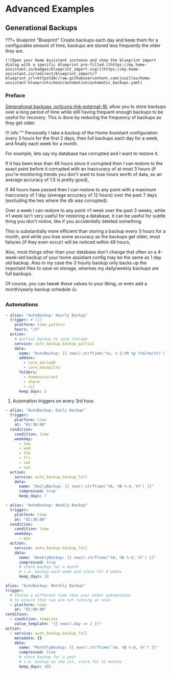 # Advanced Examples

## Generational Backups

???+ blueprint "Blueprint"
    Create backups each day and keep them for a configurable amount of time, backups are stored less frequently the older they are.

    [![Open your Home Assistant instance and show the blueprint import dialog with a specific blueprint pre-filled.](https://my.home-assistant.io/badges/blueprint_import.svg)](https://my.home-assistant.io/redirect/blueprint_import/?blueprint_url=https%3A//raw.githubusercontent.com/jcwillox/home-assistant-blueprints/main/automation/automatic_backups.yaml)

### Preface

[Generational backups :octicons-link-external-16:](https://en.wikipedia.org/wiki/Backup_rotation_scheme#Grandfather-father-son) allow you to store backups over a long period of time while still having frequent enough backups to be useful for recovery. This is done by reducing the frequency of backups as they get older. <br>

!!! info ""
    Personally I take a backup of the Home Assistant configuration every 3 hours for the first 2 days, then full backups each day for a week, and finally each week for a month.

For example, lets say my database has corrupted and I want to restore it.

If it has been less than 48 hours since it corrupted then I can restore to the exact point before it corrupted with an inaccuracy of at most 3 hours (if you're monitoring trends you don't want to lose hours worth of data, so an average accuracy of 1.5 is pretty good),

If 48 hours have passed then I can restore to any point with a maximum inaccuracy of 1 day (average accuracy of 12 hours) over the past 7 days (excluding the two where the db was corrupted).

Over a week I can restore to any point ±1 week over the past 3 weeks, while ±1 week isn't very useful for restoring a database, it can be useful for subtle thing you don't notice, like if you accidentally deleted something.

This is substantially more efficient than storing a backup every 3 hours for a month, and while you lose some accuracy as the backups get older, most failures (if they even occur) will be noticed within 48 hours,

Also, most things other than your database don't change that often so a 4-week-old backup of your home assistant config may be the same as 1 day old backup.
Also in my case the 3 hourly backup only backs up the important files to save on storage, whereas my daily/weekly backups are full backups.

Of course, you can tweak these values to your liking, or even add a month/yearly backup schedule :thumbsup:.

### Automations

```yaml title="Partial backup every 3 hours"
- alias: "AutoBackup: Hourly Backup"
  trigger: # (1)
    platform: time_pattern
    hours: "/3"
  action:
    # partial backup to save storage
    service: auto_backup.backup_partial 
    data:
      name: "AutoBackup: {{ now().strftime('%a, %-I:%M %p (%d/%m/%Y)') }}"
      addons:
        - core_mariadb
        - core_mosquitto
      folders:
        - homeassistant
        - share
        - ssl
      keep_days: 2
```

1. Automation triggers on every 3rd hour.

```yaml title="Full backup every day except Mondays"
- alias: "AutoBackup: Daily Backup"
  trigger:
    platform: time
    at: "02:30:00"
  condition:
    condition: time
    weekday:
      - tue
      - wed
      - thu
      - fri
      - sat
      - sun
  action:
    service: auto_backup.backup_full
    data:
      name: "DailyBackup: {{ now().strftime('%A, %B %-d, %Y') }}"
      compressed: true
      keep_days: 7
```

```yaml title="Full backup every Monday"
- alias: "AutoBackup: Weekly Backup"
  trigger:
    platform: time
    at: "02:30:00"
  condition:
    condition: time
    weekday:
      - mon
  action:
    service: auto_backup.backup_full
    data:
      name: "WeeklyBackup: {{ now().strftime('%A, %B %-d, %Y') }}"
      compressed: true
      # store backup for a month
      # i.e. backup each week and store for 4 weeks
      keep_days: 28
```

```yaml title="Full backup on the 1st of every month"
alias: "AutoBackup: Monthly Backup"
trigger:
  # Choose a different time then your other automations
  # to ensure that two are not running at once
  - platform: time
    at: "01:00:00"
condition:
  - condition: template
    value_template: "{{ now().day == 1 }}"
action:
  - service: auto_backup.backup_full
    metadata: {}
    data:
      name: "MonthlyBackup: {{ now().strftime('%A, %B %-d, %Y') }}"
      compressed: true
      # store backup for a year
      # i.e. backup on the 1st, store for 12 months
      keep_days: 365
```
